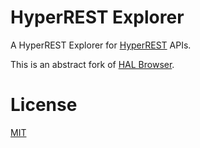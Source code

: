 # HyperREST Explorer

A HyperREST Explorer for [HyperREST](http://andreineculau.github.com/hyperrest/) APIs.

This is an abstract fork of [HAL Browser](https://github.com/mikekelly/hal-browser).


# License

[MIT](MIT-LICENSE.txt)
